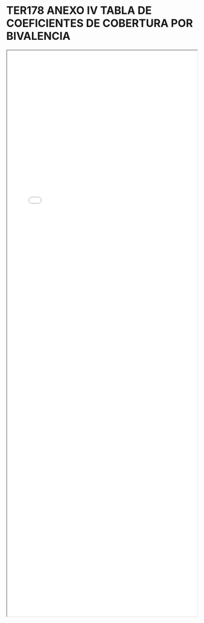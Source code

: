 
# TER178 ANEXO IV TABLA DE COEFICIENTES DE COBERTURA POR BIVALENCIA

<iframe src="../TER178 ANEXO IV TABLA DE COEFICIENTES DE COBERTURA POR BIVALENCIA.pdf" width="100%" height="1500px"></iframe>

